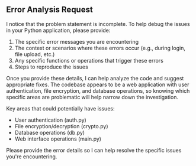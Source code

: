 ## Error Analysis Request

I notice that the problem statement is incomplete. To help debug the issues in your Python application, please provide:

1. The specific error messages you are encountering
2. The context or scenarios where these errors occur (e.g., during login, file upload, etc.)
3. Any specific functions or operations that trigger these errors
4. Steps to reproduce the issues

Once you provide these details, I can help analyze the code and suggest appropriate fixes. The codebase appears to be a web application with user authentication, file encryption, and database operations, so knowing which specific areas are problematic will help narrow down the investigation.

Key areas that could potentially have issues:
- User authentication (auth.py)
- File encryption/decryption (crypto.py)
- Database operations (db.py)
- Web interface operations (main.py)

Please provide the error details so I can help resolve the specific issues you're encountering.